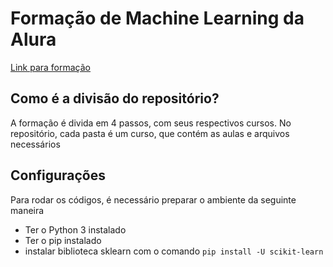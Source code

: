 # Formação de Machine Learning da Alura

[Link para formação](https://cursos.alura.com.br/formacao-machine-learning)

## Como é a divisão do repositório?

A formação é divida em 4 passos, com seus respectivos cursos.
No repositório, cada pasta é um curso, que contém as aulas e arquivos necessários


## Configurações

Para rodar os códigos, é necessário preparar o ambiente da seguinte maneira

* Ter o Python 3 instalado
* Ter o pip instalado
* instalar biblioteca sklearn com o comando `` pip install -U scikit-learn ``